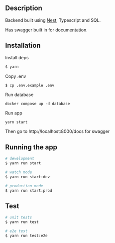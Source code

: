 ## Description

Backend built using [Nest](https://github.com/nestjs/nest), Typescript and SQL.

Has swagger built in for documentation.

## Installation

Install deps
```bash
$ yarn
```

Copy .env 
```bash
$ cp .env.example .env
```

Run database
```
docker compose up -d database
```

Run app
```
yarn start
```

Then go to http://localhost:8000/docs for swagger
## Running the app

```bash
# development
$ yarn run start

# watch mode
$ yarn run start:dev

# production mode
$ yarn run start:prod
```

## Test

```bash
# unit tests
$ yarn run test

# e2e test
$ yarn run test:e2e
```
